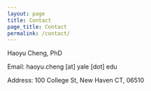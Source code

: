 ```yaml
---
layout: page
title: Contact
page_title: Contact
permalink: /contact/
---
```


Haoyu Cheng, PhD

Email: haoyu.cheng [at] yale [dot] edu

Address: 100 College St, New Haven CT, 06510
